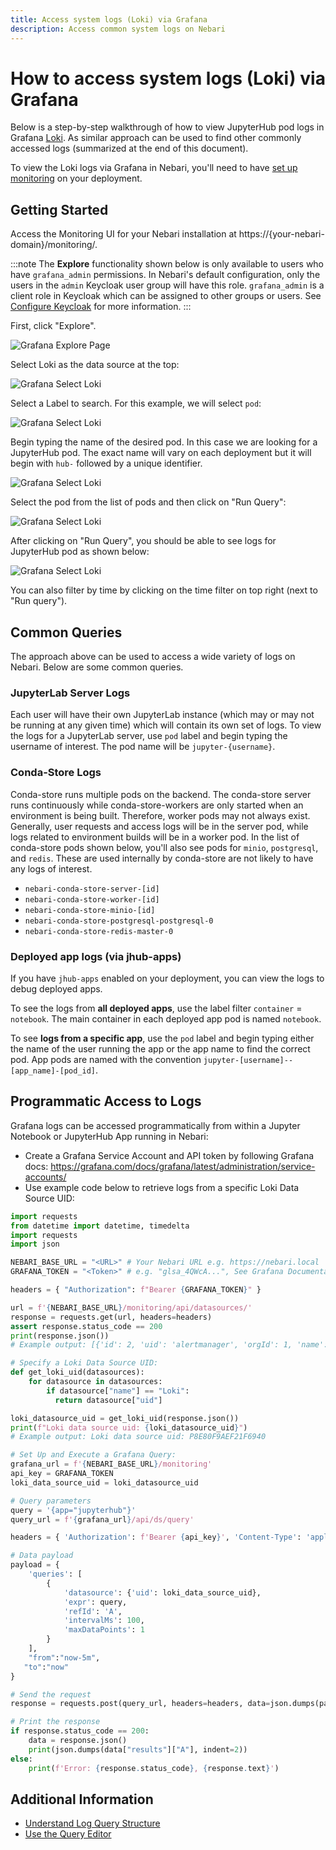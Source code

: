 ```yaml
---
title: Access system logs (Loki) via Grafana
description: Access common system logs on Nebari
---
```


# How to access system logs (Loki) via Grafana

Below is a step-by-step walkthrough of how to view JupyterHub pod logs in Grafana [Loki](https://grafana.com/docs/loki/latest/). As similar approach can be used to find other commonly accessed logs (summarized at the end of this document).

To view the Loki logs via Grafana in Nebari, you'll need to have [set up monitoring](/docs/how-tos/setup-monitoring) on your deployment.

## Getting Started

Access the Monitoring UI for your Nebari installation at https://{your-nebari-domain}/monitoring/.

:::note
The **Explore** functionality shown below is only available to users who have `grafana_admin` permissions. In Nebari's default configuration, only the users in the `admin` Keycloak user group will have this role. `grafana_admin` is a client role in Keycloak which can be assigned to other groups or users. See [Configure Keycloak](/docs/how-tos/configuring-keycloak#in-depth-look-at-roles-and-groups) for more information.
:::

First, click "Explore".

![Grafana Explore Page](/img/how-tos/1_grafana-explore.png)

Select Loki as the data source at the top:

![Grafana Select Loki](/img/how-tos/2_grafana-select-loki.png)

Select a Label to search. For this example, we will select `pod`:

![Grafana Select Loki](/img/how-tos/3_grafana-log-browser-pod.png)

Begin typing the name of the desired pod. In this case we are looking
for a JupyterHub pod. The exact name will vary on each deployment but it will begin with `hub-` followed by a unique identifier.

![Grafana Select Loki](/img/how-tos/4_grafana-log-search-pod.png)

Select the pod from the list of pods and then click on "Run Query":

![Grafana Select Loki](/img/how-tos/5_grafana-log-select-pod.png)

After clicking on "Run Query", you should be able to see logs for JupyterHub pod as shown below:

![Grafana Select Loki](/img/how-tos/6_grafana-view-pod-logs.png)

You can also filter by time by clicking on the time filter on top right (next to "Run query").

## Common Queries

The approach above can be used to access a wide variety of logs on Nebari. Below are some common queries.

### JupyterLab Server Logs

Each user will have their own JupyterLab instance (which may or may not be running at any given time) which will contain its own set of logs. To view the logs for a JupyterLab server, use `pod` label and begin typing the username of interest. The pod name will be `jupyter-{username}`.

### Conda-Store Logs

Conda-store runs multiple pods on the backend. The conda-store server runs continuously while conda-store-workers are only started when an environment is being built. Therefore, worker pods may not always exist. Generally, user requests and access logs will be in the server pod, while logs related to environment builds will be in a worker pod. In the list of conda-store pods shown below, you'll also see pods for `minio`, `postgresql`, and `redis`. These are used internally by conda-store are not likely to have any logs of interest.

- `nebari-conda-store-server-[id]`
- `nebari-conda-store-worker-[id]`
- `nebari-conda-store-minio-[id]`
- `nebari-conda-store-postgresql-postgresql-0`
- `nebari-conda-store-redis-master-0`

### Deployed app logs (via jhub-apps)

If you have `jhub-apps` enabled on your deployment, you can view the logs to debug deployed apps.

To see the logs from **all deployed apps**, use the label filter `container` = `notebook`. The main container in each deployed app pod is named `notebook`.

To see **logs from a specific app**, use the `pod` label and begin typing either the name of the user running the app or the app name to find the correct pod. App pods are named with the convention `jupyter-[username]--[app_name]-[pod_id]`.

## Programmatic Access to Logs

Grafana logs can be accessed programmatically from within a Jupyter Notebook or JupyterHub App running in Nebari:

- Create a Grafana Service Account and API token by following Grafana docs: https://grafana.com/docs/grafana/latest/administration/service-accounts/
- Use example code below to retrieve logs from a specific Loki Data Source UID:

```python
import requests
from datetime import datetime, timedelta
import requests
import json

NEBARI_BASE_URL = "<URL>" # Your Nebari URL e.g. https://nebari.local
GRAFANA_TOKEN = "<Token>" # e.g. "glsa_4QWcA...", See Grafana Documentation

headers = { "Authorization": f"Bearer {GRAFANA_TOKEN}" }

url = f'{NEBARI_BASE_URL}/monitoring/api/datasources/'
response = requests.get(url, headers=headers)
assert response.status_code == 200
print(response.json())
# Example output: [{'id': 2, 'uid': 'alertmanager', 'orgId': 1, 'name': 'Alertmanager', 'type': 'alertmanager',  ...

# Specify a Loki Data Source UID:
def get_loki_uid(datasources):
    for datasource in datasources:
        if datasource["name"] == "Loki":
          return datasource["uid"]

loki_datasource_uid = get_loki_uid(response.json())
print(f"Loki data source uid: {loki_datasource_uid}")
# Example output: Loki data source uid: P8E80F9AEF21F6940

# Set Up and Execute a Grafana Query:
grafana_url = f'{NEBARI_BASE_URL}/monitoring'
api_key = GRAFANA_TOKEN
loki_data_source_uid = loki_datasource_uid

# Query parameters
query = '{app="jupyterhub"}'
query_url = f'{grafana_url}/api/ds/query'

headers = { 'Authorization': f'Bearer {api_key}', 'Content-Type': 'application/json' }

# Data payload
payload = {
    'queries': [
        {
            'datasource': {'uid': loki_data_source_uid},
            'expr': query,
            'refId': 'A',
            'intervalMs': 100,
            'maxDataPoints': 1
        }
    ],
    "from":"now-5m",
   "to":"now"
}

# Send the request
response = requests.post(query_url, headers=headers, data=json.dumps(payload))

# Print the response
if response.status_code == 200:
    data = response.json()
    print(json.dumps(data["results"]["A"], indent=2))
else:
    print(f'Error: {response.status_code}, {response.text}')
```

## Additional Information

- [Understand Log Query Structure](https://grafana.com/docs/loki/latest/query/log_queries/)
- [Use the Query Editor](https://grafana.com/docs/grafana/latest/datasources/loki/query-editor/#choose-a-query-editing-mode)
